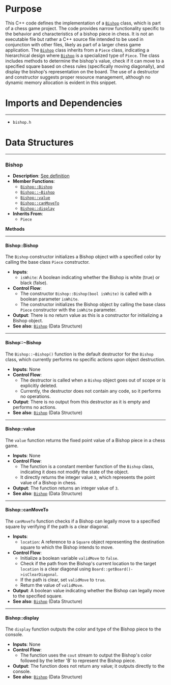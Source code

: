 # Purpose
This C++ code defines the implementation of a [`Bishop`](#BishopBishop) class, which is part of a chess game project. The code provides narrow functionality specific to the behavior and characteristics of a bishop piece in chess. It is not an executable file but rather a C++ source file intended to be used in conjunction with other files, likely as part of a larger chess game application. The [`Bishop`](#BishopBishop) class inherits from a `Piece` class, indicating a hierarchical design where [`Bishop`](#BishopBishop) is a specialized type of `Piece`. The class includes methods to determine the bishop's value, check if it can move to a specified square based on chess rules (specifically moving diagonally), and display the bishop's representation on the board. The use of a destructor and constructor suggests proper resource management, although no dynamic memory allocation is evident in this snippet.
# Imports and Dependencies

---
- `bishop.h`


# Data Structures

---
### Bishop<!-- {{#data_structure:Bishop}} -->
- **Description**: [See definition](bishop.h.driver.md#Bishop)
- **Member Functions**:
    - [`Bishop::Bishop`](#BishopBishop)
    - [`Bishop::~Bishop`](#BishopBishop)
    - [`Bishop::value`](#Bishopvalue)
    - [`Bishop::canMoveTo`](#BishopcanMoveTo)
    - [`Bishop::display`](#Bishopdisplay)
- **Inherits From**:
    - `Piece`

**Methods**

---
#### Bishop::Bishop<!-- {{#callable:Bishop::Bishop}} -->
The `Bishop` constructor initializes a Bishop object with a specified color by calling the base class `Piece` constructor.
- **Inputs**:
    - `isWhite`: A boolean indicating whether the Bishop is white (true) or black (false).
- **Control Flow**:
    - The constructor `Bishop::Bishop(bool isWhite)` is called with a boolean parameter `isWhite`.
    - The constructor initializes the Bishop object by calling the base class `Piece` constructor with the `isWhite` parameter.
- **Output**: There is no return value as this is a constructor for initializing a Bishop object.
- **See also**: [`Bishop`](bishop.h.driver.md#Bishop)  (Data Structure)


---
#### Bishop::\~Bishop<!-- {{#callable:Bishop::~Bishop}} -->
The `Bishop::~Bishop()` function is the default destructor for the `Bishop` class, which currently performs no specific actions upon object destruction.
- **Inputs**: None
- **Control Flow**:
    - The destructor is called when a `Bishop` object goes out of scope or is explicitly deleted.
    - Currently, the destructor does not contain any code, so it performs no operations.
- **Output**: There is no output from this destructor as it is empty and performs no actions.
- **See also**: [`Bishop`](bishop.h.driver.md#Bishop)  (Data Structure)


---
#### Bishop::value<!-- {{#callable:Bishop::value}} -->
The `value` function returns the fixed point value of a Bishop piece in a chess game.
- **Inputs**: None
- **Control Flow**:
    - The function is a constant member function of the `Bishop` class, indicating it does not modify the state of the object.
    - It directly returns the integer value `3`, which represents the point value of a Bishop in chess.
- **Output**: The function returns an integer value of `3`.
- **See also**: [`Bishop`](bishop.h.driver.md#Bishop)  (Data Structure)


---
#### Bishop::canMoveTo<!-- {{#callable:Bishop::canMoveTo}} -->
The `canMoveTo` function checks if a Bishop can legally move to a specified square by verifying if the path is a clear diagonal.
- **Inputs**:
    - `location`: A reference to a `Square` object representing the destination square to which the Bishop intends to move.
- **Control Flow**:
    - Initialize a boolean variable `validMove` to `false`.
    - Check if the path from the Bishop's current location to the target `location` is a clear diagonal using `Board::getBoard()->isClearDiagonal`.
    - If the path is clear, set `validMove` to `true`.
    - Return the value of `validMove`.
- **Output**: A boolean value indicating whether the Bishop can legally move to the specified square.
- **See also**: [`Bishop`](bishop.h.driver.md#Bishop)  (Data Structure)


---
#### Bishop::display<!-- {{#callable:Bishop::display}} -->
The `display` function outputs the color and type of the Bishop piece to the console.
- **Inputs**: None
- **Control Flow**:
    - The function uses the `cout` stream to output the Bishop's color followed by the letter 'B' to represent the Bishop piece.
- **Output**: The function does not return any value; it outputs directly to the console.
- **See also**: [`Bishop`](bishop.h.driver.md#Bishop)  (Data Structure)



